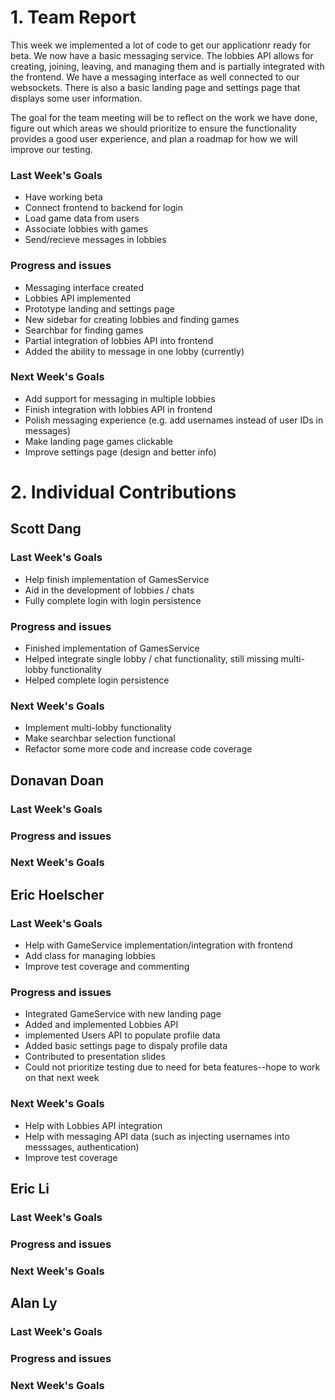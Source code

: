 # 1. Team Report

This week we implemented a lot of code to get our applicationr ready for beta. We now have a basic messaging service. The lobbies API allows for creating, joining, leaving, and managing them and is partially integrated with the frontend. We have a messaging interface as well connected to our websockets. There is also a basic landing page and settings page that displays some user information.

The goal for the team meeting will be to reflect on the work we have done, figure out which areas we should prioritize to ensure the functionality provides a good user experience, and plan a roadmap for how we will improve our testing.

### Last Week's Goals

-   Have working beta
-   Connect frontend to backend for login
-   Load game data from users
-   Associate lobbies with games
-   Send/recieve messages in lobbies

### Progress and issues

-   Messaging interface created
-   Lobbies API implemented
-   Prototype landing and settings page
-   New sidebar for creating lobbies and finding games
-   Searchbar for finding games
-   Partial integration of lobbies API into frontend
-   Added the ability to message in one lobby (currently)

### Next Week's Goals

-   Add support for messaging in multiple lobbies
-   Finish integration with lobbies API in frontend
-   Polish messaging experience (e.g. add usernames instead of user IDs in messages)
-   Make landing page games clickable
-   Improve settings page (design and better info)

# 2. Individual Contributions

## Scott Dang

### Last Week's Goals

-   Help finish implementation of GamesService
-   Aid in the development of lobbies / chats
-   Fully complete login with login persistence

### Progress and issues

- Finished implementation of GamesService
- Helped integrate single lobby / chat functionality, still missing multi-lobby functionality
- Helped complete login persistence

### Next Week's Goals

- Implement multi-lobby functionality
- Make searchbar selection functional
- Refactor some more code and increase code coverage

## Donavan Doan

### Last Week's Goals

### Progress and issues

### Next Week's Goals

## Eric Hoelscher

### Last Week's Goals

-   Help with GameService implementation/integration with frontend
-   Add class for managing lobbies
-   Improve test coverage and commenting

### Progress and issues

-   Integrated GameService with new landing page
-   Added and implemented Lobbies API
-   implemented Users API to populate profile data
-   Added basic settings page to dispaly profile data
-   Contributed to presentation slides
-   Could not prioritize testing due to need for beta features--hope to work on that next week

### Next Week's Goals

-   Help with Lobbies API integration
-   Help with messaging API data (such as injecting usernames into messsages, authentication)
-   Improve test coverage

## Eric Li

### Last Week's Goals

### Progress and issues

### Next Week's Goals

## Alan Ly

### Last Week's Goals

### Progress and issues

### Next Week's Goals
